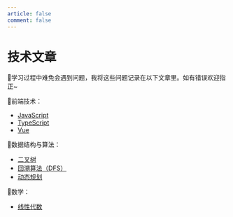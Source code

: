 ```yaml
---
article: false
comment: false
---
```

# 技术文章
:book:学习过程中难免会遇到问题，我将这些问题记录在以下文章里。如有错误欢迎指正~

:green_book:前端技术： 

- [JavaScript](前端技术/JavaScript.md)
- [TypeScript](前端技术/TypeScript.md)
- [Vue](前端技术/Vue.md)

:blue_book:数据结构与算法：
- [二叉树](数据结构与算法/二叉树.md)
- [回溯算法（DFS）](数据结构与算法/回溯算法（DFS）.md)
- [动态规划](数据结构与算法/动态规划.md)

:closed_book:数学：

- [线性代数](数学/线性代数.md)

  
